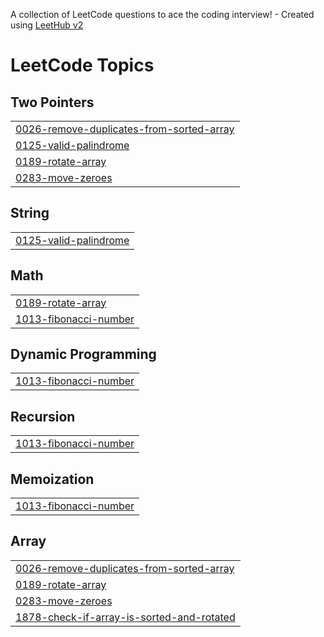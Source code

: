 A collection of LeetCode questions to ace the coding interview! - Created using [LeetHub v2](https://github.com/arunbhardwaj/LeetHub-2.0)
<!---LeetCode Topics Start-->
# LeetCode Topics
## Two Pointers
|  |
| ------- |
| [0026-remove-duplicates-from-sorted-array](https://github.com/Murali3824/DSA-leetcode/tree/master/0026-remove-duplicates-from-sorted-array) |
| [0125-valid-palindrome](https://github.com/Murali3824/DSA-leetcode/tree/master/0125-valid-palindrome) |
| [0189-rotate-array](https://github.com/Murali3824/DSA-leetcode/tree/master/0189-rotate-array) |
| [0283-move-zeroes](https://github.com/Murali3824/DSA-leetcode/tree/master/0283-move-zeroes) |
## String
|  |
| ------- |
| [0125-valid-palindrome](https://github.com/Murali3824/DSA-leetcode/tree/master/0125-valid-palindrome) |
## Math
|  |
| ------- |
| [0189-rotate-array](https://github.com/Murali3824/DSA-leetcode/tree/master/0189-rotate-array) |
| [1013-fibonacci-number](https://github.com/Murali3824/DSA-leetcode/tree/master/1013-fibonacci-number) |
## Dynamic Programming
|  |
| ------- |
| [1013-fibonacci-number](https://github.com/Murali3824/DSA-leetcode/tree/master/1013-fibonacci-number) |
## Recursion
|  |
| ------- |
| [1013-fibonacci-number](https://github.com/Murali3824/DSA-leetcode/tree/master/1013-fibonacci-number) |
## Memoization
|  |
| ------- |
| [1013-fibonacci-number](https://github.com/Murali3824/DSA-leetcode/tree/master/1013-fibonacci-number) |
## Array
|  |
| ------- |
| [0026-remove-duplicates-from-sorted-array](https://github.com/Murali3824/DSA-leetcode/tree/master/0026-remove-duplicates-from-sorted-array) |
| [0189-rotate-array](https://github.com/Murali3824/DSA-leetcode/tree/master/0189-rotate-array) |
| [0283-move-zeroes](https://github.com/Murali3824/DSA-leetcode/tree/master/0283-move-zeroes) |
| [1878-check-if-array-is-sorted-and-rotated](https://github.com/Murali3824/DSA-leetcode/tree/master/1878-check-if-array-is-sorted-and-rotated) |
<!---LeetCode Topics End-->